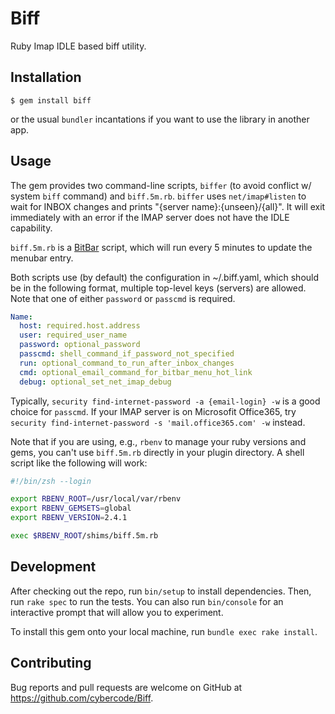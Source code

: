 # Biff

Ruby Imap IDLE based biff utility.

## Installation

    $ gem install biff

or the usual `bundler` incantations if you want to use the library in another app.

## Usage

The gem provides two command-line scripts, `biffer` (to avoid conflict w/ system `biff` command) and `biff.5m.rb`. `biffer` uses `net/imap#listen` to wait for INBOX changes and prints "{server name}:{unseen}/{all}". It will exit immediately with an error if the IMAP server does not have the IDLE capability. 

`biff.5m.rb` is a [BitBar](https://getbitbar.com) script, which will run every 5 minutes to update the menubar entry.

Both scripts use (by default) the configuration in ~/.biff.yaml, which should be in the following format, multiple top-level keys (servers) are allowed. Note that one of either `password` or `passcmd` is required.

```yaml
Name:
  host: required.host.address
  user: required_user_name
  password: optional_password
  passcmd: shell_command_if_password_not_specified
  run: optional_command_to_run_after_inbox_changes
  cmd: optional_email_command_for_bitbar_menu_hot_link
  debug: optional_set_net_imap_debug
```

Typically, `security find-internet-password -a {email-login} -w` is a good choice for `passcmd`. If your IMAP server is on Microsofit Office365, try `security find-internet-password -s 'mail.office365.com' -w` instead.

Note that if you are using, e.g., `rbenv` to manage your ruby versions and gems, you can't use `biff.5m.rb` directly in your plugin directory. A shell script like the following will work:

``` zsh
#!/bin/zsh --login

export RBENV_ROOT=/usr/local/var/rbenv
export RBENV_GEMSETS=global
export RBENV_VERSION=2.4.1

exec $RBENV_ROOT/shims/biff.5m.rb
```
## Development

After checking out the repo, run `bin/setup` to install dependencies. Then, run `rake spec` to run the tests. You can also run `bin/console` for an interactive prompt that will allow you to experiment.

To install this gem onto your local machine, run `bundle exec rake install`.

## Contributing

Bug reports and pull requests are welcome on GitHub at https://github.com/cybercode/Biff.

